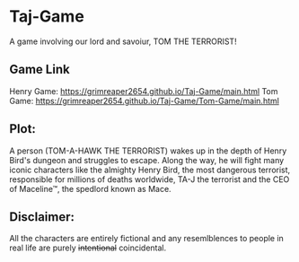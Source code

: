 <title>Henry Game</title>

# Taj-Game
A game involving our lord and savoiur, TOM THE TERRORIST!

## Game Link
Henry Game:
<a>https://grimreaper2654.github.io/Taj-Game/main.html</a>
Tom Game:
<a>https://grimreaper2654.github.io/Taj-Game/Tom-Game/main.html</a>


## Plot:
A person (TOM-A-HAWK THE TERRORIST) wakes up in the depth of Henry Bird's dungeon and struggles to escape. Along the way, he will fight many iconic characters like the almighty Henry Bird, the most dangerous terrorist, responsible for millions of deaths worldwide, TA-J the terrorist and the CEO of Maceline™, the spedlord known as Mace.

## Disclaimer:
All the characters are entirely fictional and any resemlblences to people in real life are purely ~~intentional~~ coincidental.
